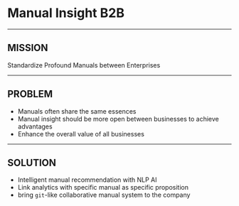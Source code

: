 # Manual Insight B2B

---

## MISSION

Standardize Profound Manuals between Enterprises

---

## PROBLEM

- Manuals often share the same essences
- Manual insight should be more open between businesses to achieve advantages
- Enhance the overall value of all businesses

---

## SOLUTION

- Intelligent manual recommendation with NLP AI
- Link analytics with specific manual as specific proposition
- bring `git`-like collaborative manual system to the company
